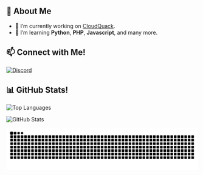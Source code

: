 ## 👋 About Me

- 🔭 I’m currently working on [CloudQuack](https://discord.gg/wdDED7nVKv).
- 🌱 I’m learning **Python**, **PHP**, **Javascript**, and many more.

## 📫 Connect with Me!

<a href="https://discord.com/channels/@me/1064119507108507648">
  <img src="https://discord.c99.nl/widget/theme-1/1064119507108507648.png" alt="Discord" />
</a>

## 📊 GitHub Stats!

<p>
  <img src="https://github-readme-stats.vercel.app/api/top-langs?username=freeutka&show_icons=true&locale=en&layout=compact&theme=radical" alt="Top Languages" />
</p>
<p>
  <img src="https://github-readme-stats.vercel.app/api?username=freeutka&show_icons=true&locale=en&theme=radical" alt="GitHub Stats" />
</p>
<img src="https://raw.githubusercontent.com/freeutka/freeutka/output/snake.svg" alt="Snake animation" />
